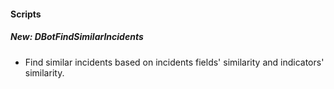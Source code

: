 
#### Scripts
##### New: DBotFindSimilarIncidents
- Find similar incidents based on incidents fields' similarity and indicators' similarity.
